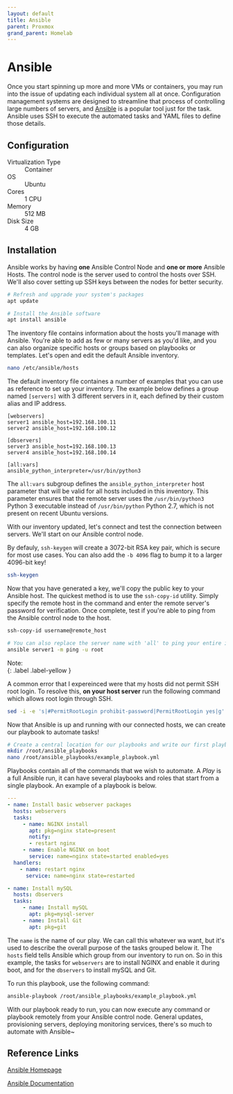 ```yaml
---
layout: default
title: Ansible
parent: Proxmox
grand_parent: Homelab
---
```


# Ansible

Once you start spinning up more and more VMs or containers, you may run into the issue of updating each individual system all at once. Configuration management systems are designed to streamline that process of controlling large numbers of servers, and [Ansible](https://www.ansible.com/) is a popular tool just for the task. Ansible uses SSH to execute the automated tasks and YAML files to define those details. 

## Configuration

<dl>
  <dt>Virtualization Type</dt><dd>Container</dd>
  <dt>OS</dt><dd>Ubuntu</dd>
  <dt>Cores</dt><dd>1 CPU</dd>
  <dt>Memory</dt><dd>512 MB</dd>
  <dt>Disk Size</dt><dd>4 GB</dd>
</dl>

## Installation

Ansible works by having **one** Ansible Control Node and **one or more** Ansible Hosts. The control node is the server used to control the hosts over SSH. We'll also cover setting up SSH keys between the nodes for better security. 

```bash
# Refresh and upgrade your system's packages
apt update

# Install the Ansible software
apt install ansible
```

The inventory file contains information about the hosts you'll manage with Ansible. You're able to add as few or many servers as you'd like, and you can also organize specific hosts or groups based on playbooks or templates. Let's open and edit the default Ansible inventory.

```bash
nano /etc/ansible/hosts
```

The default inventory file containes a number of examples that you can use as reference to set up your inventory. The example below defines a group named `[servers]` with 3 different servers in it, each defined by their custom alias and IP address.

```
[webservers]
server1 ansible_host=192.168.100.11
server2 ansible_host=192.168.100.12

[dbservers]
server3 ansible_host=192.168.100.13
server4 ansible_host=192.168.100.14

[all:vars]
ansible_python_interpreter=/usr/bin/python3
```

The `all:vars` subgroup defines the `ansible_python_interpreter` host parameter that will be valid for all hosts included in this inventory. This parameter ensures that the remote server uses the `/usr/bin/python3` Python 3 executable instead of `/usr/bin/python` Python 2.7, which is not present on recent Ubuntu versions. 

With our inventory updated, let's connect and test the connection between servers. We'll start on our Ansible control node. 

By defauly, `ssh-keygen` will create a 3072-bit RSA key pair, which is secure for most use cases. You can also add the `-b 4096` flag to bump it to a larger 4096-bit key!

```bash
ssh-keygen
```

Now that you have generated a key, we'll copy the public key to your Ansible host. The quickest method is to use the `ssh-copy-id` utility. Simply specify the remote host in the command and enter the remote server's password for verification. Once complete, test if you're able to ping from the Ansible control node to the host.

```bash
ssh-copy-id username@remote_host

# You can also replace the server name with 'all' to ping your entire inventory
ansible server1 -m ping -u root
```

Note:  
{: .label .label-yellow } 

A common error that I expereinced were that my hosts did not permit SSH root login. To resolve this, **on your host server** run the following command which allows root login through SSH.

```bash
sed -i -e 's|#PermitRootLogin prohibit-password|PermitRootLogin yes|g' /etc/ssh/sshd_config
```

Now that Ansible is up and running with our connected hosts, we can create our playbook to automate tasks! 

```bash
# Create a central location for our playbooks and write our first playbook
mkdir /root/ansible_playbooks
nano /root/ansible_playbooks/example_playbook.yml
```

Playbooks contain all of the commands that we wish to automate. A *Play* is a full Ansible run, it can have several playbooks and roles that start from a single playbook. An example of a playbook is below. 

```yml
---
- name: Install basic webserver packages
  hosts: webservers
  tasks:
     - name: NGINX install
       apt: pkg=nginx state=present
       notify:
       - restart nginx
     - name: Enable NGINX on boot
       service: name=nginx state=started enabled=yes
  handlers:
    - name: restart nginx
      service: name=nginx state=restarted

- name: Install mySQL
  hosts: dbservers
  tasks:
     - name: Install mySQL
       apt: pkg=mysql-server
     - name: Install Git
       apt: pkg=git
```

The `name` is the name of our play. We can call this whatever wa want, but it's used to describe the overall purpose of the tasks grouped below it. The `hosts` field tells Ansible which group from our inventory to run on. So in this example, the tasks for `webservers` are to install NGINX and enable it during boot, and for the `dbservers` to install mySQL and Git.

To run this playbook, use the following command:

```bash
ansible-playbook /root/ansible_playbooks/example_playbook.yml
```

With our playbook ready to run, you can now execute any command or playbook remotely from your Ansible control node. General updates, provisioning servers, deploying monitoring services, there's so much to automate with Ansible~

## Reference Links

[Ansible Homepage](https://www.ansible.com/)

[Ansible Documentation](https://docs.ansible.com/ansible/latest/index.html)